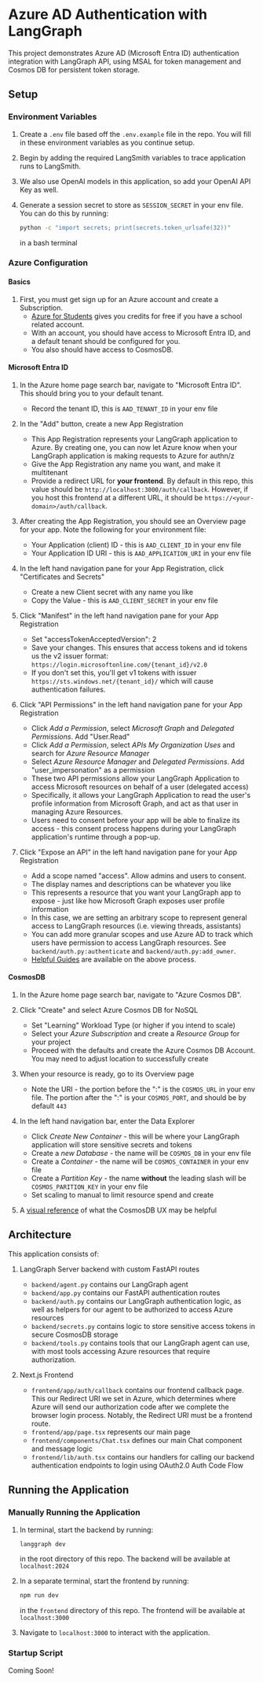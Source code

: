 # Azure AD Authentication with LangGraph

This project demonstrates Azure AD (Microsoft Entra ID) authentication integration with LangGraph API, using MSAL for token management and Cosmos DB for persistent token storage.

## Setup

### Environment Variables

1. Create a `.env` file based off the `.env.example` file in the repo. You will fill in these environment variables as you continue setup.

2. Begin by adding the required LangSmith variables to trace application runs to LangSmith.

3. We also use OpenAI models in this application, so add your OpenAI API Key as well.

4. Generate a session secret to store as `SESSION_SECRET` in your env file. You can do this by running:

    ```bash
    python -c "import secrets; print(secrets.token_urlsafe(32))"
    ```
    in a bash terminal

### Azure Configuration

#### Basics

1. First, you must get sign up for an Azure account and create a Subscription.
    - [Azure for Students](https://azure.microsoft.com/en-us/free/students) gives you credits for free if you have a school related account.
    - With an account, you should have access to Microsoft Entra ID, and a default tenant should be configured for you.
    - You also should have access to CosmosDB.

#### Microsoft Entra ID

1. In the Azure home page search bar, navigate to "Microsoft Entra ID". This should bring you to your default tenant.
    - Record the tenant ID, this is `AAD_TENANT_ID` in your env file

2. In the "Add" button, create a new App Registration
    - This App Registration represents your LangGraph application to Azure. By creating one, you can now let Azure know when your LangGraph application is making requests to Azure for authn/z
    - Give the App Registration any name you want, and make it multitenant
    - Provide a redirect URL for **your frontend**. By default in this repo, this value should be `http://localhost:3000/auth/callback`. However, if you host this frontend at a different URL, it should be `https://<your-domain>/auth/callback`.

3. After creating the App Registration, you should see an Overview page for your app. Note the following for your environment file:
    - Your Application (client) ID - this is `AAD_CLIENT_ID` in your env file
    - Your Application ID URI - this is `AAD_APPLICATION_URI` in your env file

4. In the left hand navigation pane for your App Registration, click "Certificates and Secrets"
    - Create a new Client secret with any name you like
    - Copy the Value - this is `AAD_CLIENT_SECRET` in your env file

5. Click "Manifest" in the left hand navigation pane for your App Registration
    - Set "accessTokenAcceptedVersion": 2
    - Save your changes. This ensures that access tokens and id tokens us the v2 issuer format: `https://login.microsoftonline.com/{tenant_id}/v2.0`
    - If you don't set this, you'll get v1 tokens with issuer `https://sts.windows.net/{tenant_id}/` which will cause authentication failures.

6. Click "API Permissions" in the left hand navigation pane for your App Registration
    - Click *Add a Permission*, select *Microsoft Graph* and *Delegated Permissions*. Add "User.Read"
    - Click *Add a Permission*, select *APIs My Organization Uses* and search for *Azure Resource Manager*
    - Select *Azure Resource Manager* and *Delegated Permissions*. Add "user_impersonation" as a permission
    - These two API permissions allow your LangGraph Application to access Microsoft resources on behalf of a user (delegated access)
    - Specifically, it allows your LangGraph Application to read the user's profile information from Microsoft Graph, and act as that user in managing Azure Resources.
    - Users need to consent before your app will be able to finalize its access - this consent process happens during your LangGraph application's runtime through a pop-up.

8. Click "Expose an API" in the left hand navigation pane for your App Registration
    - Add a scope named "access". Allow admins and users to consent.
    - The display names and descriptions can be whatever you like
    - This represents a resource that you want your LangGraph app to expose - just like how Microsoft Graph exposes user profile information
    - In this case, we are setting an arbitrary scope to represent general access to LangGraph resources (i.e. viewing threads, assistants)
    - You can add more granular scopes and use Azure AD to track which users have permission to access LangGraph resources. See `backend/auth.py:authenticate` and `backend/auth.py:add_owner`.
    - [Helpful Guides](https://langchain-ai.github.io/langgraph/tutorials/auth/resource_auth/) are available on the above process.

#### CosmosDB

1. In the Azure home page search bar, navigate to "Azure Cosmos DB".

2. Click "Create" and select Azure Cosmos DB for NoSQL
    - Set "Learning" Workload Type (or higher if you intend to scale)
    - Select your *Azure Subscription* and create a *Resource Group* for your project
    - Proceed with the defaults and create the Azure Cosmos DB Account. You may need to adjust location to successfully create

3. When your resource is ready, go to its Overview page
    - Note the URI - the portion before the ":" is the `COSMOS_URL` in your env file. The portion after the ":" is your `COSMOS_PORT`, and should be by default `443`

4. In the left hand navigation bar, enter the Data Explorer
    - Click *Create New Container* - this will be where your LangGraph application will store sensitive secrets and tokens
    - Create a *new Database* - the name will be `COSMOS_DB` in your env file
    - Create a *Container* - the name will be `COSMOS_CONTAINER` in your env file
    - Create a *Partition Key* - the name **without** the leading slash will be `COSMOS_PARITION_KEY` in your env file
    - Set scaling to manual to limit resource spend and create

5. A [visual reference](https://learn.microsoft.com/en-us/azure/cosmos-db/nosql/quickstart-portal) of what the CosmosDB UX may be helpful

## Architecture

This application consists of:

1. LangGraph Server backend with custom FastAPI routes
    - `backend/agent.py` contains our LangGraph agent
    - `backend/app.py` contains our FastAPI authentication routes
    - `backend/auth.py` contains our LangGraph authentication logic, as well as helpers for our agent to be authorized to access Azure resources
    - `backend/secrets.py` contains logic to store sensitive access tokens in secure CosmosDB storage
    - `backend/tools.py` contains tools that our LangGraph agent can use, with most tools accessing Azure resources that require authorization.

2. Next.js Frontend
    - `frontend/app/auth/callback` contains our frontend callback page. This our Redirect URI we set in Azure, which determines where Azure will send our authorization code after we complete the browser login process. Notably, the Redirect URI must be a frontend route.
    - `frontend/app/page.tsx` represents our main page
    - `frontend/components/Chat.tsx` defines our main Chat component and message logic
    - `frontend/lib/auth.tsx` contains our handlers for calling our backend authentication endpoints to login using OAuth2.0 Auth Code Flow

## Running the Application

### Manually Running the Application

1. In terminal, start the backend by running:

    ```bash
    langgraph dev
    ```
    in the root directory of this repo. The backend will be available at `localhost:2024`

2. In a separate terminal, start the frontend by running:

    ```bash
    npm run dev
    ```
    in the `frontend` directory of this repo. The frontend will be available at `localhost:3000`

3. Navigate to `localhost:3000` to interact with the application.

### Startup Script

Coming Soon!